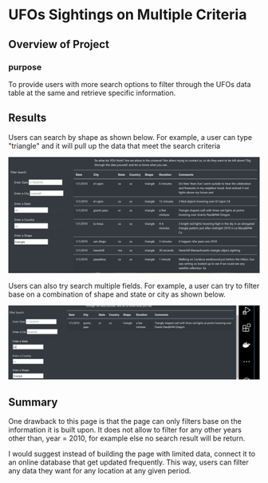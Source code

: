 # UFOs Sightings on Multiple Criteria

## Overview of Project

### purpose

To provide users with more search options to filter through the UFOs data table at the same and retrieve specific information.

## Results

Users can search by shape as shown below. For example, a user can type "triangle" and it will pull up the data that meet the search criteria

![SeacrhByShape](static/images/filterByshape.PNG)

Users can also try search multiple fields. For example, a user can try to filter base on a combination of shape and state or city as shown below.

![SeacrhByShapeandSate](static/images/filterByshapeAndState.PNG)

## Summary

One drawback to this page is that the page can only filters base on the information it is built upon. It does not allow to filter for any other years other than, year = 2010, for example else no search result will be return.

I would suggest instead of building the page with limited data, connect it to an online database that get updated frequently. This way, users can filter any data they want for any location at any given period.
